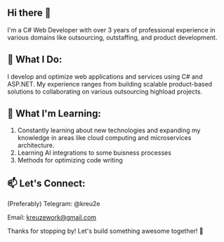 ## Hi there 👋

I'm a C# Web Developer with over 3 years of professional experience in various domains like outsourcing, outstaffing, and product development.

## 💼 What I Do:
I develop and optimize web applications and services using C# and ASP.NET. My experience ranges from building scalable product-based solutions to collaborating on various outsourcing highload projects.

## 🌱 What I'm Learning:
1) Constantly learning about new technologies and expanding my knowledge in areas like cloud computing and microservices architecture.
2) Learning AI integrations to some buisness processes
3) Methods for optimizing code writing

## 📫 Let's Connect:
(Preferably) Telegram: @kreu2e

Email: kreuzework@gmail.com

Thanks for stopping by! Let's build something awesome together! 🚀
